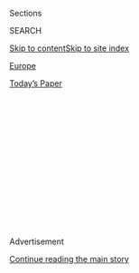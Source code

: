 <div id="app">

<div>

<div>

<div>

<div class="NYTAppHideMasthead css-1q2w90k e1suatyy0">

<div class="section css-ui9rw0 e1suatyy2">

<div class="css-eph4ug er09x8g0">

<div class="css-6n7j50">

</div>

<span class="css-1dv1kvn">Sections</span>

<div class="css-10488qs">

<span class="css-1dv1kvn">SEARCH</span>

</div>

[Skip to content](#site-content)[Skip to site
index](#site-index)

</div>

<div id="masthead-section-label" class="css-1wr3we4 eaxe0e00">

[Europe](https://www.nytimes.com/section/world/europe)

</div>

<div class="css-10698na e1huz5gh0">

</div>

</div>

<div id="masthead-bar-one" class="section hasLinks css-15hmgas e1csuq9d3">

<div class="css-uqyvli e1csuq9d0">

</div>

<div class="css-1uqjmks e1csuq9d1">

</div>

<div class="css-9e9ivx">

[](https://myaccount.nytimes.com/auth/login?response_type=cookie&client_id=vi)

</div>

<div class="css-1bvtpon e1csuq9d2">

[Today’s
Paper](https://www.nytimes.com/section/todayspaper)

</div>

</div>

</div>

</div>

<div data-aria-hidden="false">

<div id="site-content" data-role="main">

<div>

<div class="css-1aor85t" style="opacity:0.000000001;z-index:-1;visibility:hidden">

<div class="css-1hqnpie">

<div class="css-epjblv">

<span class="css-17xtcya">[Europe](/section/world/europe)</span><span class="css-x15j1o">|</span><span class="css-fwqvlz">A
New Street Was Meant to Bridge Belfast’s Sectarian Divide. Then the
Doorbell
Rang.</span>

</div>

<div class="css-k008qs">

<div class="css-1iwv8en">

<span class="css-18z7m18"></span>

<div>

</div>

</div>

<span class="css-1n6z4y">https://nyti.ms/2z0j9HQ</span>

<div class="css-1705lsu">

<div class="css-4xjgmj">

<div class="css-4skfbu" data-role="toolbar" data-aria-label="Social Media Share buttons, Save button, and Comments Panel with current comment count" data-testid="share-tools">

  - 
  - 
  - 
  - 
    
    <div class="css-6n7j50">
    
    </div>

  - 

</div>

</div>

</div>

</div>

</div>

</div>

<div id="NYT_TOP_BANNER_REGION" class="css-13pd83m">

</div>

<div id="top-wrapper" class="css-1sy8kpn">

<div id="top-slug" class="css-l9onyx">

Advertisement

</div>

[Continue reading the main
story](#after-top)

<div class="ad top-wrapper" style="text-align:center;height:100%;display:block;min-height:250px">

<div id="top" class="place-ad" data-position="top" data-size-key="top">

</div>

</div>

<div id="after-top">

</div>

</div>

<div id="sponsor-wrapper" class="css-1hyfx7x">

<div id="sponsor-slug" class="css-19vbshk">

Supported by

</div>

[Continue reading the main
story](#after-sponsor)

<div id="sponsor" class="ad sponsor-wrapper" style="text-align:center;height:100%;display:block">

</div>

<div id="after-sponsor">

</div>

</div>

Belfast
Journal

<div class="css-1vkm6nb ehdk2mb0">

# A New Street Was Meant to Bridge Belfast’s Sectarian Divide. Then the Doorbell Rang.

</div>

<div class="css-79elbk" data-testid="photoviewer-wrapper">

<div class="css-z3e15g" data-testid="photoviewer-wrapper-hidden">

</div>

<div class="css-1a48zt4 ehw59r15" data-testid="photoviewer-children">

![<span class="css-16f3y1r e13ogyst0" data-aria-hidden="true">The flag
of the Ulster Volunteer Force flies at the entrance of Cantrell Close,
part of a housing project built to pioneer a new system of mixed housing
for both Catholics and Protestants in East
Belfast.</span><span class="css-cnj6d5 e1z0qqy90" itemprop="copyrightHolder"><span class="css-1ly73wi e1tej78p0">Credit...</span><span><span>Paulo
Nunes dos Santos for The New York
Times</span></span></span>](https://static01.nyt.com/images/2017/10/12/world/12Belfast1/07Belfast1-articleLarge.jpg?quality=75&auto=webp&disable=upscale)

</div>

</div>

<div class="css-xt80pu e12qa4dv0">

<div class="css-18e8msd">

<div class="css-vp77d3 epjyd6m0">

<div class="css-1baulvz">

By [<span class="css-1baulvz last-byline" itemprop="name">Patrick
Kingsley</span>](https://www.nytimes.com/by/patrick-kingsley)

</div>

</div>

  - Oct. 11,
    2017

  - 
    
    <div class="css-4xjgmj">
    
    <div class="css-d8bdto" data-role="toolbar" data-aria-label="Social Media Share buttons, Save button, and Comments Panel with current comment count" data-testid="share-tools">
    
      - 
      - 
      - 
      - 
        
        <div class="css-6n7j50">
        
        </div>
    
      - 
    
    </div>
    
    </div>

</div>

</div>

<div class="section meteredContent css-1r7ky0e" name="articleBody" itemprop="articleBody">

<div class="css-1fanzo5 StoryBodyCompanionColumn">

<div class="css-53u6y8">

BELFAST, Northern Ireland — When a young Catholic cook moved into a
newly built house in a Protestant part of Belfast last September, it was
a vote of faith in not just his own future — but that of the province of
Northern Ireland.

Eighteen years on from the peace deal that largely ended three decades
of sectarian violence between people of Catholic and Protestant
backgrounds here, the two communities still live largely apart. But the
cook’s new home stood in Cantrell Close, a flagship housing project that
was built in 2016 specifically to accommodate people from all
backgrounds.

In a province where over [90
percent](http://cain.ulst.ac.uk/issues/education/docs/mag_2013-04-22.pdf)
of pupils still receive a largely segregated education, the cook, then
23, could imagine his infant son attending a mixed school, several years
down the line.

That hope ended just before midnight on a Tuesday in late September,
when two policemen knocked on his door and that of three other Catholic
families in Cantrell Close. “We believe there is a threat on your life,”
the cook remembers being told, “if you’re not out of your property by
Friday.”

</div>

</div>

<div class="css-1fanzo5 StoryBodyCompanionColumn">

<div class="css-53u6y8">

The cook, his pregnant fiancée and their 14-month-old son were gone by
Wednesday morning. At least two other Catholic families left that day,
too, while others told local politicians that they wanted to leave as
soon as possible.

For several days afterward, those who fled were forced to stay in a
different friend’s house each night, said the cook, who asked that he
and his fiancée not be named because he felt their lives were still in
danger.

This kind of intimidation is not new in Northern Ireland, nor does it
appear to be on the rise. Around 30 people have declared themselves
homeless for similar reasons each year for the past half-decade,
according to statistics provided by the Northern Irish government, and
this year’s figure of 33 is no departure from that trend.

But the recent episodes at Cantrell Close have made headlines in
Northern Ireland because they occurred in a place that was intended to
be a foundation stone for a post-sectarian society. It has also raised
concerns about certain politicians’ commitment to the process of
integration, and about the ability of the Northern Irish police to curb
the influence of sectarian paramilitary groups.

“This is a very good illustration of a much deeper problem,” said
[Stephen Farry](https://en.wikipedia.org/wiki/Stephen_Farry), a lawmaker
from the Alliance Party, which tries to bridge the divides between the
province’s Unionists and nationalist communities. “Northern Ireland is
not yet a peaceful society. We have ongoing coercive control by
paramilitary structures at a local level across many communities.”

</div>

</div>

<div class="css-1fanzo5 StoryBodyCompanionColumn">

<div class="css-53u6y8">

A recent stroll down Cantrell Close, a tiny T-shaped cul-de-sac, did not
make this instantly obvious. At first sight, it was a picture of prim,
docile suburbia: 41 two-story homes, each with a tidy lawn and a garden
fence, lined a quiet road with a shiny bike rack at one end and a speed
bump at the other. The tensions became apparent only when you looked
toward the sky.

Flying from some of the lampposts were the flags of the [Ulster
Volunteer Force](https://en.wikipedia.org/wiki/Ulster_Volunteer_Force),
or U.V.F., a banned terrorist group that killed [more than 400
people](http://cain.ulst.ac.uk/sutton/tables/Organisation_Responsible.html)
during the Northern Irish Troubles, mostly targeting Catholics and Irish
nationalists, or those opposed to Northern Ireland remaining part of the
United Kingdom.

No faction has claimed responsibility, but the police believe that the
threats came from people purporting to be part of the U.V.F. Two men
have been questioned in connection to the crime, on suspicion of
membership in the group.

The East Belfast Community Initiative, which says it mediates on behalf
of former U.V.F. combatants, said the U.V.F. was not involved. Cantrell
Close, meanwhile, is just one of many streets in East Belfast lined with
the group’s flags.

</div>

</div>

<div class="css-79elbk" data-testid="photoviewer-wrapper">

<div class="css-z3e15g" data-testid="photoviewer-wrapper-hidden">

</div>

<div class="css-1a48zt4 ehw59r15" data-testid="photoviewer-children">

![<span class="css-16f3y1r e13ogyst0" data-aria-hidden="true">A cook and
his fiancée left their home in Cantrell Close after receiving
threats.</span><span class="css-cnj6d5 e1z0qqy90" itemprop="copyrightHolder"><span class="css-1ly73wi e1tej78p0">Credit...</span><span>Paulo
Nunes dos Santos for The New York
Times</span></span>](https://static01.nyt.com/images/2017/10/07/world/07Belfast2/07Belfast2-articleLarge.jpg?quality=75&auto=webp&disable=upscale)

</div>

</div>

<div class="css-1fanzo5 StoryBodyCompanionColumn">

<div class="css-53u6y8">

On Cantrell Close itself, there appears to be an informal omertà in
place. Of those who answered their doors on a recent afternoon, none
would discuss the threats to their former neighbors.

One man even claimed he knew nothing at all about the situation, his
mouth curling into a faint smile.

</div>

</div>

<div class="css-1fanzo5 StoryBodyCompanionColumn">

<div class="css-53u6y8">

Some outside the neighborhood have been more outspoken, however, about a
culture of impunity that they believe encouraged whoever made the
threats.

Before moving in, residents of Cantrell Close signed pledges against the
display of controversial flags. The government also says it is illegal
to fly the flags of terrorist groups.

Yet when the U.V.F. flags suddenly appeared in June, no action was taken
either to find the perpetrators or to remove them, creating the
impression that sectarianism would be tolerated even at such a symbolic
housing development.

“The police, who you’d expect to lead, didn’t,” said [Mairtin O
Muilleoir](https://en.wikipedia.org/wiki/M%C3%A1irt%C3%ADn_%C3%93_Muilleoir),
a lawmaker from Sinn Fein, an Irish nationalist party. “And the gangs
were emboldened.”

Local unionist politicians were also
[perceived](http://www.belfasttelegraph.co.uk/news/northern-ireland/residents-dont-want-a-fuss-about-uvf-terror-flags-says-dups-pengelly-35846077.html)
to take too weak a stance back in June.

“I’ll always be cautious about causation and correlation,” said [Cillian
McGrattan](https://www.ulster.ac.uk/staff/cp-mcgrattan), a politics
professor at Ulster University. But the
[reaction](http://www.belfasttelegraph.co.uk/news/northern-ireland/residents-dont-want-a-fuss-about-uvf-terror-flags-says-dups-pengelly-35846077.html)
of politicians from the [Democratic Unionist
Party](https://www.nytimes.com/2017/06/10/world/europe/britain-election-dup-northern-ireland.html?_r=0),
or D.U.P., to sectarian episodes during the summer, including the
Cantrell Close issue, “really left a lot to be desired,” he added.

Asked for comment, Emma Little-Pengelly, one of the party lawmakers
[facing
criticism](http://www.belfasttelegraph.co.uk/news/northern-ireland/dups-pengelly-slammed-over-let-it-be-attitude-to-terrorist-flags-in-mixed-estate-35849293.html),
said she had been clear in June about her opposition to paramilitary
flags. She and a D.U.P. colleague also issued an immediate condemnation
of last month’s threats to Catholic residents.

Belfast’s top policeman meanwhile suggested that the flags had not been
deemed problematic enough to justify their removal back in June.

</div>

</div>

<div class="css-1fanzo5 StoryBodyCompanionColumn">

<div class="css-53u6y8">

“The reality is that while we understand the public’s frustration in
this matter, police will only act to remove flags if there are
substantial risks to public safety,” Chief Superintendent Chris Noble
said in an emailed statement.

(The flags were taken down only several days after the threats were
made.)

For the young cook and his fiancée, these explanations mean little. They
feel frustrated at the authorities for doing nothing in the first place
to remove the flags, which they said were clearly intimidating. They
feel abandoned by the police for failing, once the threats were made, to
provide a permanent presence on the street.

And they fault the housing authorities for failing to quickly find them
alternative accommodations — and for assuring them that the street was
safe to move to.

The cook’s fiancée, a 20-year-old waitress, said officials should have
recognized her vulnerability as a young mother with a newborn in tow
before encouraging her to move in.

Politicians like Mr. O Muilleoir hope the episodes at Cantrell Close
will not derail plans for more integrated housing projects. “In Europe
in 2017, we either let an armed gang dictate policy,” he said, “or we
step things up.”

But for the targeted families themselves, the integration dream is over.
From now on, the cook said, his family would stick to neighborhoods with
a Catholic majority.

</div>

</div>

</div>

<div>

</div>

<div>

</div>

<div>

</div>

<div>

<div id="bottom-wrapper" class="css-1ede5it">

<div id="bottom-slug" class="css-l9onyx">

Advertisement

</div>

[Continue reading the main
story](#after-bottom)

<div id="bottom" class="ad bottom-wrapper" style="text-align:center;height:100%;display:block;min-height:90px">

</div>

<div id="after-bottom">

</div>

</div>

</div>

</div>

</div>

## Site Index

<div>

</div>

## Site Information Navigation

  - [© <span>2020</span> <span>The New York Times
    Company</span>](https://help.nytimes.com/hc/en-us/articles/115014792127-Copyright-notice)

<!-- end list -->

  - [NYTCo](https://www.nytco.com/)
  - [Contact
    Us](https://help.nytimes.com/hc/en-us/articles/115015385887-Contact-Us)
  - [Work with us](https://www.nytco.com/careers/)
  - [Advertise](https://nytmediakit.com/)
  - [T Brand Studio](http://www.tbrandstudio.com/)
  - [Your Ad
    Choices](https://www.nytimes.com/privacy/cookie-policy#how-do-i-manage-trackers)
  - [Privacy](https://www.nytimes.com/privacy)
  - [Terms of
    Service](https://help.nytimes.com/hc/en-us/articles/115014893428-Terms-of-service)
  - [Terms of
    Sale](https://help.nytimes.com/hc/en-us/articles/115014893968-Terms-of-sale)
  - [Site
    Map](https://spiderbites.nytimes.com)
  - [Help](https://help.nytimes.com/hc/en-us)
  - [Subscriptions](https://www.nytimes.com/subscription?campaignId=37WXW)

</div>

</div>

</div>

</div>
